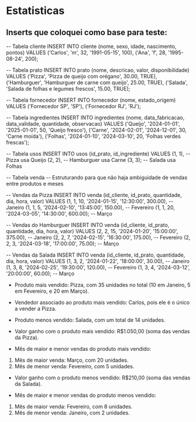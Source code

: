 # Estatisticas

## Inserts que coloquei como base para teste:

-- Tabela cliente
INSERT INTO cliente (nome, sexo, idade, nascimento, pontos) VALUES
('Carlos', 'm', 32, '1991-05-15', 100),
('Ana', 'f', 28, '1995-08-24', 200);

-- Tabela prato
INSERT INTO prato (nome, descricao, valor, disponibilidade) VALUES
('Pizza', 'Pizza de queijo com orégano', 30.00, TRUE),
('Hamburguer', 'Hamburguer de carne com queijo', 25.00, TRUE),
('Salada', 'Salada de folhas e legumes frescos', 15.00, TRUE);

-- Tabela fornecedor
INSERT INTO fornecedor (nome, estado_origem) VALUES
('Fornecedor SP', 'SP'),
('Fornecedor RJ', 'RJ');

-- Tabela ingredientes
INSERT INTO ingredientes (nome, data_fabricacao, data_validade, quantidade, observacao) VALUES
('Queijo', '2024-01-01', '2025-01-01', 50, 'Queijo fresco'),
('Carne', '2024-02-01', '2024-12-01', 30, 'Carne moída'),
('Folhas', '2024-01-10', '2024-03-10', 20, 'Folhas verdes frescas');

-- Tabela usos
INSERT INTO usos (id_prato, id_ingrediente) VALUES
(1, 1), -- Pizza usa Queijo
(2, 2), -- Hamburguer usa Carne
(3, 3); -- Salada usa Folhas

-- Tabela venda
-- Estruturando para que não haja ambiguidade de vendas entre produtos e meses

-- Vendas da Pizza
INSERT INTO venda (id_cliente, id_prato, quantidade, dia, hora, valor) VALUES
(1, 1, 10, '2024-01-15', '12:30:00', 300.00), -- Janeiro
(1, 1, 5, '2024-02-10', '13:45:00', 150.00), -- Fevereiro
(1, 1, 20, '2024-03-05', '14:30:00', 600.00); -- Março

-- Vendas do Hamburguer
INSERT INTO venda (id_cliente, id_prato, quantidade, dia, hora, valor) VALUES
(2, 2, 15, '2024-01-20', '15:00:00', 375.00), -- Janeiro
(2, 2, 7, '2024-02-15', '16:30:00', 175.00), -- Fevereiro
(2, 2, 3, '2024-03-18', '17:00:00', 75.00); -- Março

-- Vendas da Salada
INSERT INTO venda (id_cliente, id_prato, quantidade, dia, hora, valor) VALUES
(1, 3, 2, '2024-01-22', '18:00:00', 30.00),  -- Janeiro
(1, 3, 8, '2024-02-25', '19:30:00', 120.00), -- Fevereiro
(1, 3, 4, '2024-03-12', '20:00:00', 60.00);  -- Março

- Produto mais vendido: Pizza, com 35 unidades no total (10 em Janeiro, 5 em Fevereiro, e 20 em Março).

- Vendedor associado ao produto mais vendido: Carlos, pois ele é o único a vender a Pizza.

- Produto menos vendido: Salada, com um total de 14 unidades.

- Valor ganho com o produto mais vendido: R$1.050,00 (soma das vendas da Pizza).

- Mês de maior e menor vendas do produto mais vendido:
 1. Mês de maior venda: Março, com 20 unidades.
 2. Mês de menor venda: Fevereiro, com 5 unidades.

- Valor ganho com o produto menos vendido: R$210,00 (soma das vendas da Salada).

- Mês de maior e menor vendas do produto menos vendido:

 1. Mês de maior venda: Fevereiro, com 8 unidades.
 2. Mês de menor venda: Janeiro, com 2 unidades.